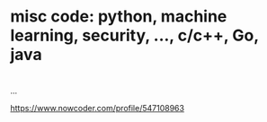 #
# misc code: python, machine learning, security, ..., c/c++, Go, java
#
...


https://www.nowcoder.com/profile/547108963

